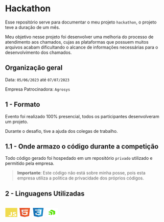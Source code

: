 # Hackathon

Esse repositório serve para documentar o meu projeto `hackathon`, o projeto teve a duração de um mês.

Meu objetivo nesse projeto foi desenvolver uma melhoria do processo de atendimento aos chamados, cujas as plataformas que possuem muitos arquivos acabam dificultando o alcance de informações necessárias para o desenvolvimento dos chamados. 

## Organização geral

Data: `05/06/2023` até `07/07/2023`

Empresa Patrocinadora: `Agrosys`

## 1 - Formato

Evento foi realizado 100% presencial, todos os participantes desenvolveram um projeto.

Durante o desafio, tive a ajuda dos colegas de trabalho.

## 1.1 - Onde armazo o código durante a competição

Todo código gerado foi hospedado em um repositório `privado` utilizado e permitido pela empresa.

> __Importante__: Este código não está sobre minha posse, pois esta empresa utiliza a politica de privacidade dos próprios códigos.

## 2 - Linguagens Utilizadas

<div style="display: inline_block"><br>
  <img align="center" alt="Rafa-Js" height="30" width="40" src="https://raw.githubusercontent.com/devicons/devicon/master/icons/javascript/javascript-plain.svg">
  <img align="center" alt="Rafa-HTML" height="30" width="40" src="https://raw.githubusercontent.com/devicons/devicon/master/icons/html5/html5-original.svg">
  <img align="center" alt="Rafa-CSS" height="30" width="40" src="https://raw.githubusercontent.com/devicons/devicon/master/icons/css3/css3-original.svg">
  <img align="center" alt="Rafa-CSS" height="30" width="40" src="/assets/progress4gl.png">
</div>

